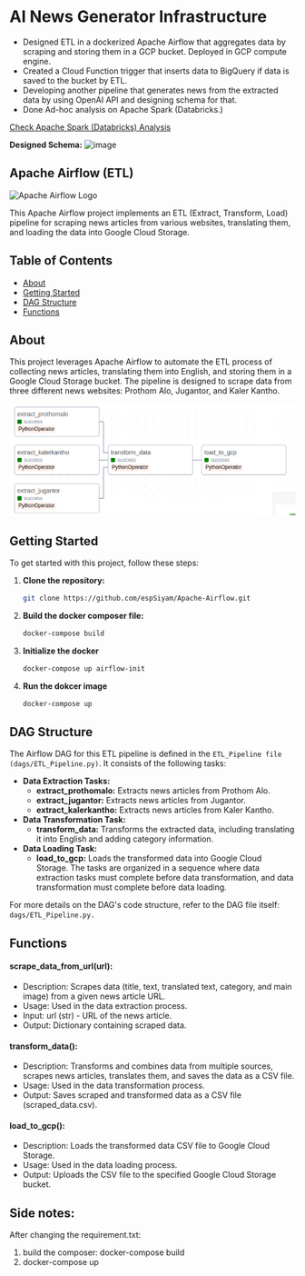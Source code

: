 # AI News Generator Infrastructure

* Designed ETL in a dockerized Apache Airflow that aggregates data by scraping and storing them in a GCP bucket. Deployed in GCP compute engine.
* Created a Cloud Function trigger that inserts data to BigQuery if data is saved to the bucket by ETL.
* Developing another pipeline that generates news from the extracted data by using OpenAI API and designing schema for that.
* Done Ad-hoc analysis on Apache Spark (Databricks.)

[Check Apache Spark (Databricks) Analysis](https://databricks-prod-cloudfront.cloud.databricks.com/public/4027ec902e239c93eaaa8714f173bcfc/4774212859842620/259519912264515/2637933785655485/latest.html)

**Designed Schema:**
![image](https://github.com/espSiyam/News-Aggregator-Pipeline/assets/42336409/91b2d171-b26b-48d7-a545-b3ee94552a18)

## Apache Airflow (ETL)
![Apache Airflow Logo](https://upload.wikimedia.org/wikipedia/commons/thumb/d/de/AirflowLogo.png/1200px-AirflowLogo.png)

This Apache Airflow project implements an ETL (Extract, Transform, Load) pipeline for scraping news articles from various websites, translating them, and loading the data into Google Cloud Storage.

## Table of Contents

- [About](#about)
- [Getting Started](#getting-started)
- [DAG Structure](#dag-structure)
- [Functions](#functions)

## About

This project leverages Apache Airflow to automate the ETL process of collecting news articles, translating them into English, and storing them in a Google Cloud Storage bucket. The pipeline is designed to scrape data from three different news websites: Prothom Alo, Jugantor, and Kaler Kantho.

![Project Structure](image.png)

## Getting Started

To get started with this project, follow these steps:

1. **Clone the repository:**
   ```bash
   git clone https://github.com/espSiyam/Apache-Airflow.git
2. **Build the docker composer file:**
   ```bash
   docker-compose build
3. **Initialize the docker**
    ```bash
    docker-compose up airflow-init
4. **Run the dokcer image**
    ```bash
    docker-compose up

## DAG Structure
The Airflow DAG for this ETL pipeline is defined in the `ETL_Pipeline file (dags/ETL_Pipeline.py)`. It consists of the following tasks:

* **Data Extraction Tasks:**
    *  **extract_prothomalo:** Extracts news articles from Prothom Alo.
    * **extract_jugantor:** Extracts news articles from Jugantor.
    * **extract_kalerkantho:** Extracts news articles from Kaler Kantho.
* **Data Transformation Task:**
    * **transform_data:** Transforms the extracted data, including translating it into English and adding category information.
* **Data Loading Task:**
    * **load_to_gcp:** Loads the transformed data into Google Cloud Storage.
The tasks are organized in a sequence where data extraction tasks must complete before data transformation, and data transformation must complete before data loading.

For more details on the DAG's code structure, refer to the DAG file itself: `dags/ETL_Pipeline.py.`

## Functions
#### scrape_data_from_url(url):
* Description: Scrapes data (title, text, translated text, category, and main image) from a given news article URL.
* Usage: Used in the data extraction process.
* Input: url (str) - URL of the news article.
* Output: Dictionary containing scraped data.

#### transform_data():
* Description: Transforms and combines data from multiple sources, scrapes news articles, translates them, and saves the data as a CSV file.
* Usage: Used in the data transformation process.
* Output: Saves scraped and transformed data as a CSV file (scraped_data.csv).

#### load_to_gcp():
* Description: Loads the transformed data CSV file to Google Cloud Storage.
* Usage: Used in the data loading process.
* Output: Uploads the CSV file to the specified Google Cloud Storage bucket.

## Side notes:
After changing the requirement.txt:
1. build the composer: docker-compose build
2. docker-compose up
